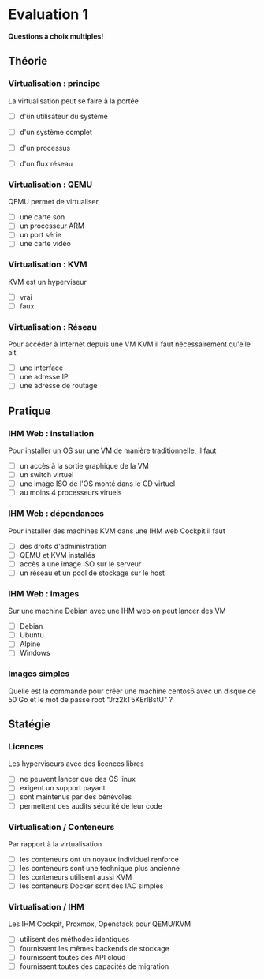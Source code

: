 # Evaluation 1

**Questions à choix multiples!**

## Théorie 

### Virtualisation : principe 

La virtualisation peut se faire à la portée

- [ ] d'un utilisateur du système
- [ ] d'un système complet
- [ ] d'un processus
- [ ] d'un flux réseau 
 

### Virtualisation : QEMU

QEMU permet de virtualiser

- [ ]  une carte son
- [ ]  un processeur ARM
- [ ]  un port série 
- [ ]  une carte vidéo

### Virtualisation : KVM 

KVM est un hyperviseur

- [ ]  vrai
- [ ]  faux

### Virtualisation : Réseau

Pour accéder à Internet depuis une VM KVM il faut nécessairement qu'elle ait

- [ ]  une interface 
- [ ]  une adresse IP
- [ ]  une adresse de routage

## Pratique 


### IHM Web : installation

Pour installer un OS sur une VM de manière traditionnelle, il faut

- [ ]  un accès à la sortie graphique de la VM
- [ ]  un switch virtuel 
- [ ]  une image ISO de l'OS monté dans le CD virtuel
- [ ]  au moins 4 processeurs viruels

### IHM Web : dépendances 

Pour installer des machines KVM dans une IHM web Cockpit il faut

- [ ]  des droits d'administration
- [ ]  QEMU et KVM installés
- [ ]  accès à une image ISO sur le serveur 
- [ ]  un réseau et un pool de stockage sur le host

### IHM Web : images 

Sur une machine Debian avec une IHM web on peut lancer des VM 

- [ ]  Debian
- [ ]  Ubuntu
- [ ]  Alpine 
- [ ]  Windows

### Images simples 

Quelle est la commande pour créer une machine centos6 avec un disque de 50 Go et le mot de passe root "Jrz2kT5KErlBstU" ?

## Statégie 


### Licences 

Les hyperviseurs avec des licences libres

- [ ] ne peuvent lancer que des OS linux
- [ ] exigent un support payant
- [ ] sont maintenus par des bénévoles 
- [ ] permettent des audits sécurité de leur code  

### Virtualisation / Conteneurs 

Par rapport à la virtualisation 

- [ ]  les conteneurs ont un noyaux individuel renforcé
- [ ]  les conteneurs sont une technique plus ancienne 
- [ ]  les conteneurs utilisent aussi KVM
- [ ]  les conteneurs Docker sont des IAC simples 

### Virtualisation / IHM

Les IHM Cockpit, Proxmox, Openstack pour QEMU/KVM 

- [ ]  utilisent des méthodes identiques  
- [ ]  fournissent les mêmes backends de stockage
- [ ]  fournissent toutes des API cloud 
- [ ]  fournissent toutes des capacités de migration 
